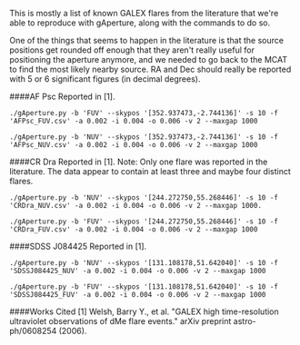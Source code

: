 This is mostly a list of known GALEX flares from the literature that we're able to reproduce with gAperture, along with the commands to do so.

One of the things that seems to happen in the literature is that the source positions get rounded off enough that they aren't really useful for positioning the aperture anymore, and we needed to go back to the MCAT to find the most likely nearby source. RA and Dec should really be reported with 5 or 6 significant figures (in decimal degrees).

####AF Psc
Reported in [1].

`./gAperture.py -b 'FUV' --skypos '[352.937473,-2.744136]' -s 10 -f 'AFPsc_FUV.csv' -a 0.002 -i 0.004 -o 0.006 -v 2 --maxgap 1000`

`./gAperture.py -b 'NUV' --skypos '[352.937473,-2.744136]' -s 10 -f 'AFPsc_NUV.csv' -a 0.002 -i 0.004 -o 0.006 -v 2 --maxgap 1000`

####CR Dra
Reported in [1]. Note: Only one flare was reported in the literature. The data appear to contain at least three and maybe four distinct flares.

`./gAperture.py -b 'NUV' --skypos '[244.272750,55.268446]' -s 10 -f 'CRDra_NUV.csv' -a 0.002 -i 0.004 -o 0.006 -v 2 --maxgap 1000.`

`./gAperture.py -b 'FUV' --skypos '[244.272750,55.268446]' -s 10 -f 'CRDra_FUV.csv' -a 0.002 -i 0.004 -o 0.006 -v 2 --maxgap 1000`

####SDSS J084425
Reported in [1].

`./gAperture.py -b 'NUV' --skypos '[131.108178,51.642040]' -s 10 -f 'SDSSJ084425_NUV' -a 0.002 -i 0.004 -o 0.006 -v 2 --maxgap 1000`

`./gAperture.py -b 'FUV' --skypos '[131.108178,51.642040]' -s 10 -f 'SDSSJ084425_FUV' -a 0.002 -i 0.004 -o 0.006 -v 2 --maxgap 1000`

####Works Cited
[1] Welsh, Barry Y., et al. "GALEX high time-resolution ultraviolet observations of dMe flare events." arXiv preprint astro-ph/0608254 (2006).

